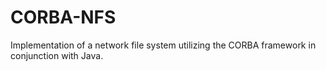 # CORBA-NFS
Implementation of a network file system utilizing the CORBA framework in conjunction with Java.
